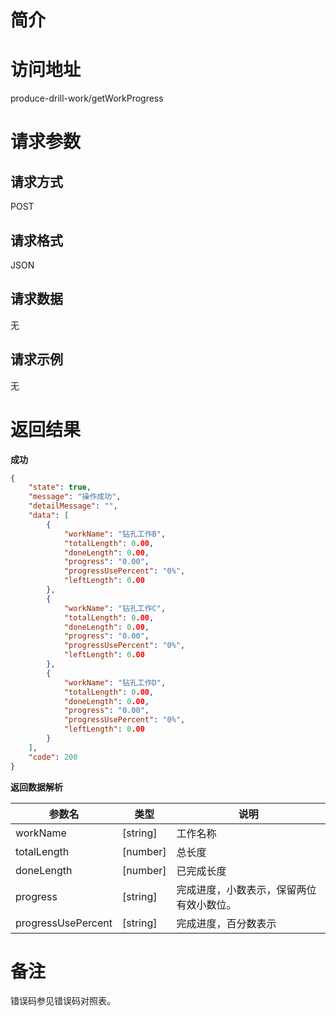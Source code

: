 # 简介

# 访问地址
produce-drill-work/getWorkProgress

# 请求参数

## 请求方式
POST

## 请求格式
JSON

## 请求数据
无

## 请求示例
无

# 返回结果
**成功**
```json
{
    "state": true,
    "message": "操作成功",
    "detailMessage": "",
    "data": [
        {
            "workName": "钻孔工作B",
            "totalLength": 0.00,
            "doneLength": 0.00,
            "progress": "0.00",
            "progressUsePercent": "0%",
            "leftLength": 0.00
        },
        {
            "workName": "钻孔工作C",
            "totalLength": 0.00,
            "doneLength": 0.00,
            "progress": "0.00",
            "progressUsePercent": "0%",
            "leftLength": 0.00
        },
        {
            "workName": "钻孔工作D",
            "totalLength": 0.00,
            "doneLength": 0.00,
            "progress": "0.00",
            "progressUsePercent": "0%",
            "leftLength": 0.00
        }
    ],
    "code": 200
} 
```

**返回数据解析**

|参数名|类型|说明|
|-|-|-|
|workName|[string]|工作名称|
|totalLength|[number]|总长度|
|doneLength|[number]|已完成长度|
|progress|[string]|完成进度，小数表示，保留两位有效小数位。|
|progressUsePercent|[string]|完成进度，百分数表示|

# 备注
错误码参见错误码对照表。